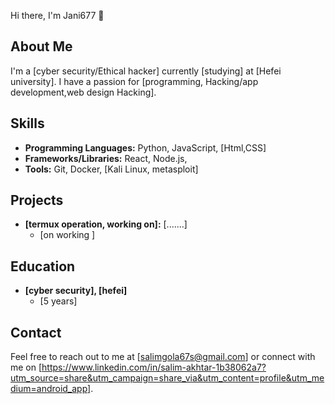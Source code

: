 Hi there, I'm Jani677 👋

## About Me
I'm a [cyber security/Ethical hacker] currently [studying] at [Hefei university]. I have a passion for [programming, Hacking/app development,web design Hacking].

## Skills
- **Programming Languages:** Python, JavaScript, [Html,CSS]
- **Frameworks/Libraries:** React, Node.js, 
- **Tools:** Git, Docker, [Kali Linux, metasploit]

## Projects
- **[termux operation, working on]:** [.......]
  - [on working ]

## Education
- **[cyber security], [hefei]**
  - [5 years]

## Contact
Feel free to reach out to me at [salimgola67s@gmail.com] or connect with me on [https://www.linkedin.com/in/salim-akhtar-1b38062a7?utm_source=share&utm_campaign=share_via&utm_content=profile&utm_medium=android_app].

<!---
Jani677/Jani677 is a ✨ special ✨ repository because its `README.md` (this file) appears on your GitHub profile.
You can click the Preview link to take a look at your changes.
--->
